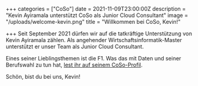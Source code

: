 +++
categories = ["CoSo"]
date = 2021-11-09T23:00:00Z
description = "Kevin Ayiramala unterstützt CoSo als Junior Cloud Consultant"
image = "/uploads/welcome-kevin.png"
title = "Willkommen bei CoSo, Kevin!"

+++
Seit September 2021 dürfen wir auf die tatkräftige Unterstützung von Kevin Ayiramala zählen. Als angehender Wirtschaftsinformatik-Master unterstützt er unser Team als Junior Cloud Consultant. 

Eines seiner Lieblingsthemen ist die F1. Was das mit Daten und seiner Berufswahl zu tun hat, [lest ihr auf seinem CoSo-Profil](https://www.corporatesoftware.ch/team/kevin-ayiramala/ "zum Profil von Kevin Ayiramala"). 

Schön, bist du bei uns, Kevin!